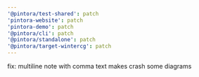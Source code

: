 ```yaml
---
'@pintora/test-shared': patch
'pintora-website': patch
'pintora-demo': patch
'@pintora/cli': patch
'@pintora/standalone': patch
'@pintora/target-wintercg': patch
---
```


fix: multiline note with comma text makes crash some diagrams

